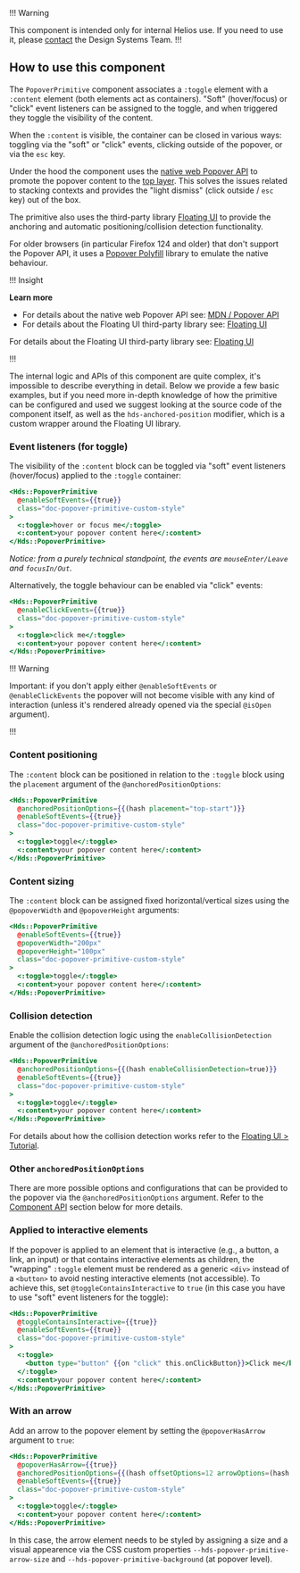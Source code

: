 !!! Warning

This component is intended only for internal Helios use. If you need to use it, please [contact](/about/support) the Design Systems Team.
!!!

## How to use this component

The `PopoverPrimitive` component associates a `:toggle` element with a `:content` element (both elements act as containers). "Soft" (hover/focus) or "click" event listeners can be assigned to the toggle, and when triggered they toggle the visibility of the content.

When the `:content` is visible, the container can be closed in various ways: toggling via the "soft" or "click" events, clicking outside of the popover, or via the `esc` key.

Under the hood the component uses the [native web Popover API](https://developer.mozilla.org/en-US/docs/Web/API/Popover_API) to promote the popover content to the [top layer](https://developer.mozilla.org/en-US/docs/Glossary/Top_layer). This solves the issues related to stacking contexts and provides the "light dismiss" (click outside / `esc` key) out of the box.

The primitive also uses the third-party library [Floating UI](https://floating-ui.com/) to provide the anchoring and automatic positioning/collision detection functionality.

For older browsers (in particular Firefox 124 and older) that don't support the Popover API, it uses a [Popover Polyfill](https://github.com/oddbird/popover-polyfill) library to emulate the native behaviour.

!!! Insight

**Learn more**

- For details about the native web Popover API see: [MDN / Popover API](https://developer.mozilla.org/en-US/docs/Web/API/Popover_API)
- For details about the Floating UI third-party library see: [Floating UI](https://floating-ui.com/)

For details about the Floating UI third-party library see: [Floating UI](https://floating-ui.com/)

!!!

The internal logic and APIs of this component are quite complex, it's impossible to describe everything in detail. Below we provide a few basic examples, but if you need more in-depth knowledge of how the primitive can be configured and used we suggest looking at the source code of the component itself, as well as the `hds-anchored-position` modifier, which is a custom wrapper around the Floating UI library.


### Event listeners (for toggle)

The visibility of the `:content` block can be toggled via "soft" event listeners (hover/focus) applied to the `:toggle` container:

```handlebars
<Hds::PopoverPrimitive
  @enableSoftEvents={{true}}
  class="doc-popover-primitive-custom-style"
>
  <:toggle>hover or focus me</:toggle>
  <:content>your popover content here</:content>
</Hds::PopoverPrimitive>
```

_Notice: from a purely technical standpoint, the events are `mouseEnter/Leave` and `focusIn/Out`._

Alternatively, the toggle behaviour can be enabled via "click" events:

```handlebars
<Hds::PopoverPrimitive
  @enableClickEvents={{true}}
  class="doc-popover-primitive-custom-style"
>
  <:toggle>click me</:toggle>
  <:content>your popover content here</:content>
</Hds::PopoverPrimitive>
```

!!! Warning

Important: if you don't apply either `@enableSoftEvents` or `@enableClickEvents` the popover will not become visible with any kind of interaction (unless it's rendered already opened via the special `@isOpen` argument).

!!!

### Content positioning

The `:content` block can be positioned in relation to the `:toggle` block using the `placement` argument of the `@anchoredPositionOptions`:

```handlebars
<Hds::PopoverPrimitive
  @anchoredPositionOptions={{(hash placement="top-start")}}
  @enableSoftEvents={{true}}
  class="doc-popover-primitive-custom-style"
>
  <:toggle>toggle</:toggle>
  <:content>your popover content here</:content>
</Hds::PopoverPrimitive>
```

### Content sizing

The `:content` block can be assigned fixed horizontal/vertical sizes using the `@popoverWidth` and `@popoverHeight` arguments:

```handlebars
<Hds::PopoverPrimitive
  @enableSoftEvents={{true}}
  @popoverWidth="200px"
  @popoverHeight="100px"
  class="doc-popover-primitive-custom-style"
>
  <:toggle>toggle</:toggle>
  <:content>your popover content here</:content>
</Hds::PopoverPrimitive>
```

### Collision detection

Enable the collision detection logic using the `enableCollisionDetection` argument of the `@anchoredPositionOptions`:

```handlebars
<Hds::PopoverPrimitive
  @anchoredPositionOptions={{(hash enableCollisionDetection=true)}}
  @enableSoftEvents={{true}}
  class="doc-popover-primitive-custom-style"
>
  <:toggle>toggle</:toggle>
  <:content>your popover content here</:content>
</Hds::PopoverPrimitive>
```

For details about how the collision detection works refer to the [Floating UI > Tutorial](https://floating-ui.com/docs/tutorial).

### Other `anchoredPositionOptions`

There are more possible options and configurations that can be provided to the popover via the `@anchoredPositionOptions` argument. Refer to the [Component API](#component-api) section below for more details.

### Applied to interactive elements

If the popover is applied to an element that is interactive (e.g., a button, a link, an input) or that contains interactive elements as children, the "wrapping" `:toggle` element must be rendered as a generic `<div>` instead of a `<button>` to avoid nesting interactive elements (not accessible). To achieve this, set `@toggleContainsInteractive` to `true` (in this case you have to use "soft" event listeners for the toggle):

```handlebars
<Hds::PopoverPrimitive
  @toggleContainsInteractive={{true}}
  @enableSoftEvents={{true}}
  class="doc-popover-primitive-custom-style"
>
  <:toggle>
    <button type="button" {{on "click" this.onClickButton}}>Click me</button>
  </:toggle>
  <:content>your popover content here</:content>
</Hds::PopoverPrimitive>
```

### With an arrow

Add an arrow to the popover element by setting the `@popoverHasArrow` argument to `true`:

```handlebars
<Hds::PopoverPrimitive
  @popoverHasArrow={{true}}
  @anchoredPositionOptions={{(hash offsetOptions=12 arrowOptions=(hash padding=8))}}
  @enableSoftEvents={{true}}
  class="doc-popover-primitive-custom-style"
>
  <:toggle>toggle</:toggle>
  <:content>your popover content here</:content>
</Hds::PopoverPrimitive>
```

In this case, the arrow element needs to be styled by assigning a size and a visual appearence via the CSS custom properties  `--hds-popover-primitive-arrow-size` and `--hds-popover-primitive-background` (at popover level).
